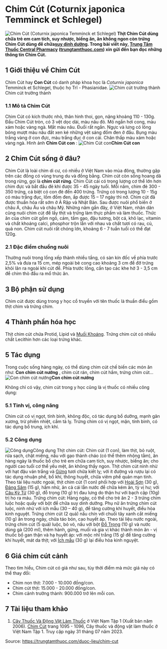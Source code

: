 # Chim Cút (Coturnix japonica Temminck et Schlegel)

![Chim Cút \(Coturnix japonica Temminck et Schlegel\)](https://trungtamthuoc.com/images/others/chim-cut-1-6373.jpg)
**Thịt Chim Cút dùng chữa trẻ em cam tích, suy nhược, biếng ăn, ăn không ngon còn trứng Chim Cút dùng để chữa[suy dinh dưỡng](https://trungtamthuoc.com/bai-viet/suy-dinh-duong-tre-em "suy dinh dưỡng"). Trong bài viết này, [Trung Tâm Thuốc Central Pharmacy](https://trungtamthuoc.com/ "Trung Tâm Thuốc Central Pharmacy") ([trungtamthuoc.com](https://trungtamthuoc.com/ "trungtamthuoc.com")) xin gửi đến bạn đọc những thông tin Chim Cút.**
##  1 Giới thiệu về Chim Cút
Chim Cút hay **Con Cút** có danh pháp khoa học là _Coturnix japonica_ Temminck et Schlegel, thuộc họ Trĩ - Phasianidae.
![Chim cút trưởng thành](https://trungtamthuoc.com/images/item/chim-cut-4.jpg)Chim cút trưởng thành
### 1.1 Mô tả Chim Cút
Chim Cút có kích thước nhỏ, thân hình thoi, gọn, nặng khoảng 110 - 130g.
Đầu Chim Cút tròn, có 3 vệt dọc dài, màu nâu đỏ. Mỏ ngắn hơi cong, màu xám hoặc vàng ngà. Mắt màu nâu. Đuổi rất ngắn. Ngực và lưng có lông bóng mượt màu nâu đất xen ké những vệt sáng đốm đen ở đầu. Bụng màu trắng vàng ở con đực, màu trắng đục ở con cái. Chân thấp màu xám hoặc vàng ngà. 
Hình ảnh **Chim Cút con** :
![Chim Cút con](https://trungtamthuoc.com/images/item/chim-cut-2.jpg)**Chim Cút con**
##  2 Chim Cút sống ở đâu?
Chim Cút là loài chim di cư, có nhiều ở Việt Nam vào mùa đông, thường gặp trên các đồng có vùng trung du và đồng bằng. Chim cút còn sống hoang dã trong rừng, gọi là **chim cút rừng**.
Chim Cút cái có trọng lượng cơ thể lớn hơn chim đực và bắt đầu đẻ khi được 35 - 45 ngày tuổi. Mỗi năm, chim đẻ 300 - 350 trứng, cá biệt có con đẻ đến 400 trứng. Trứng có trong lượng 10 - 15g có màu trắng đục, lốm đốm đen, ấp được 15 – 17 ngày thì nở. 
Chim cút đã được thuần hóa rất sớm ở Ả Rập và Nhật Bản. Sau được nuôi phổ biến ở châu Á, châu Âu và châu Mỹ. Những năm gần đây, ở Việt Nam, nhân dân cũng nuôi chim cút để lấy thịt và trứng làm thực phẩm và làm thuốc.
Thức ăn của chim cút gồm ngô, cám, tấm gạo, đậu tương, bột cá, khô lạc, vitamin và chất khoáng calci, phosphor trộn lẫn với nhau và chất tươi có rau, củ, quả non.
Chim cút nuôi rất chóng lớn, khoảng 6 - 7 tuần tuổi có thể đạt 120g.
### 2.1 Đặc điểm chuồng nuôi
Thường nuôi trong lồng xếp thành nhiều tầng, có sàn kín đốc về phía trước 2,5% và đưa ra 15 cm, mép ngoài bẻ cong cao khoảng 3 cm để đỡ trứng khỏi lăn ra ngoài khi cút để. Phía trước lồng, cần tạo các khe hở 3 - 3,5 cm để chim thò đầu ra mổ thức ăn.
##  3 Bộ phận sử dụng
Chim cút được dùng trong y học cổ truyền với tên thuốc là thuần điểu gồm thịt chim và trứng chim. 
##  4 Thành phần hóa học 
Thịt chim cút chứa Protid, Lipid và [Muối Khoáng](https://trungtamthuoc.com/hoat-chat/muoi-khoang "Muối Khoáng").
Trứng chim cút có nhiều chất Lecithin hơn các loại trứng khác. 
##  5 Tác dụng
Trong cuộc sống hàng ngày, có thể dùng chim cút chế biến các món ăn như: **Con chim cút nướng** , chim cút rán, chim cút hầm, trứng chim cút...
![Con chim cút nướng](https://trungtamthuoc.com/images/item/chim-cut-3.jpg)**Con chim cút nướng**
  
Không chỉ có vậy, chim cút trong y học cũng là vị thuốc có nhiều công dụng:
### 5.1 Tinh vị, công năng 
Chim cút có vị ngọt, tính bình, không độc, có tác dụng bổ dưỡng, mạnh gân xương, trừ phiền nhiệt, cầm tả lỵ. 
Trứng chim có vị ngọt, mặn, tính bình, có tác dụng bổ trung, ích khí. 
### 5.2 Công dụng 
![Công dụng](https://trungtamthuoc.com/images/item/chim-cut-5.jpg)Công dụng
Thịt chim cút: Chim cút (1 con), làm thịt, bỏ ruột, rửa sạch, chặt miếng, nấu với gạo thành cháo (có thể thêm nhộng tằm), ăn hàng ngày là thuốc bổ cho trẻ em chữa cam tích, suy nhược, biếng ăn; cho người cao tuổi cơ thể yếu mệt, ăn không thấy ngon. Thịt chim cút ninh nhừ với hạt đậu ván trắng và [Gừng](https://trungtamthuoc.com/hoat-chat/gung "Gừng") tươi chữa kiết lỵ; với ít đường và rượu lại có tác dụng nhuận phế, bổ khí, thông huyết, chữa viêm phế quản mạn tính.
Theo tài liệu nước ngoài, thịt chim cút (1 con) phối hợp với [Hoài Sơn](https://trungtamthuoc.com/hoat-chat/hoai-son "Hoài Sơn") (30 g), [Đảng Sâm](https://trungtamthuoc.com/duoc-lieu/dang-sam "Đảng Sâm") (15 g), hầm nhừ, ăn cả cái lẫn nước để chữa kém ăn, tỳ vị hư; với [Câu Kỷ Tử](https://trungtamthuoc.com/duoc-lieu/cau-ky-tu-55 "Câu Kỷ Tử") (30 g), đỗ trọng (10 g) trị đau lưng do thận hư với bạch cập (10g) trị ho ra máu. 
Trứng chim cút: Hàng ngày, có thể cho trẻ ăn 2 - 3 trứng chim luộc hoặc quấy với bột để chữa suy dinh dưỡng. Phụ nữ ăn trứng chim cút luộc, ninh nhừ với ích mẫu (30 – 40 g), để tăng cường khí huyết, điều hòa kinh nguyệt. Trứng chim cút (2 quả) nấu chín với chuối tây xanh cắt miếng (10 g) ăn trong ngày, chữa táo bón, cao huyết áp. 
Theo tài liệu nước ngoài, trứng chim cút (5 quả) luộc, bỏ vỏ, nấu với bột [Đỗ Trọng](https://trungtamthuoc.com/duoc-lieu/do-trong-48 "Đỗ Trọng") (10 g) và nước dùng gà (200 ml), thêm hành, gừng, muối và gia vị khác thành món ăn - vị thuốc bổ gan thận và hạ huyết áp: với mộc nhĩ trắng (15 g) để tăng cường khí huyết, mát da thịt; với [Ích mẫu](https://trungtamthuoc.com/hoat-chat/ich-mau "Ích mẫu") (30 g) lại điều hòa kinh nguyệt. 
##  6 Giá chim cút cảnh
Theo tìm hiểu, Chim cút có giá như sau, tùy thời điểm mà mức giá này có thể thay đổi:
  * Chim non thịt: 7.000 - 10.000 đồng/con.
  * Chim cút thịt: 15.000 - 20.000 đồng/con.
  * Chim cảnh trưởng thành: 900.000 trở lên mỗi con.


##  7 Tài liệu tham khảo
  1. [Cây Thuốc Và Động Vật Làm Thuốc](https://trungtamthuoc.com/bai-viet/doc-online-va-tai-mien-phi-pdf-sach-cay-thuoc-va-dong-vat-lam-thuoc-o-viet-nam "Cây Thuốc Và Động Vật Làm Thuốc") ở Việt Nam Tập 1 (Xuất bản năm 2006). [Chim Cút](https://trungtamthuoc.com/upload/pdf/cay-thuoc-va-dong-vat-lam-thuoc-tap-1-trungtamthuoc.com.pdf#page=1092) trang 1095 - 1096, Cây thuốc và động vật làm thuốc ở Việt Nam Tập 1. Truy cập ngày 31 tháng 07 năm 2023.




Source: https://trungtamthuoc.com/duoc-lieu/chim-cut